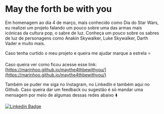 # May the forth be with you
 
Em homenagem ao dia 4 de março, mais conhecido como Dia do Star Wars, eu realizei um projeto falando um pouco sobre uma das armas mais icónicas da cultura pop, o sabre de luz. Conheça um pouco sobre os sabres de luz de personagens como Anakin Skywalker, Luke Skywalker, Darth Vader e muito mais.
 
Caso tenha curtido o meu projeto e queira me ajudar marque a estrela :star:
 
Caso queira ver como ficou acesse esse link: [https://marinhoo.github.io/maythe4thbewithyou/](https://marinhoo.github.io/maythe4thbewithyou/)

Também se puder me siga no Instagram, no LinkedIn e também aqui no Github. Caso queira dar um feedback ou sugestão é só mandar uma mensagem por meio de algumas dessas redes abaixo ⬇️

[![Linkedin Badge](https://img.shields.io/badge/-LinkedIn-blue?style=flat-square&logo=Linkedin&logoColor=white&link=https://www.linkedin.com/in/matheus-lima-71ab321b6/)](https://www.linkedin.com/in/matheus-lima-71ab321b6/)

